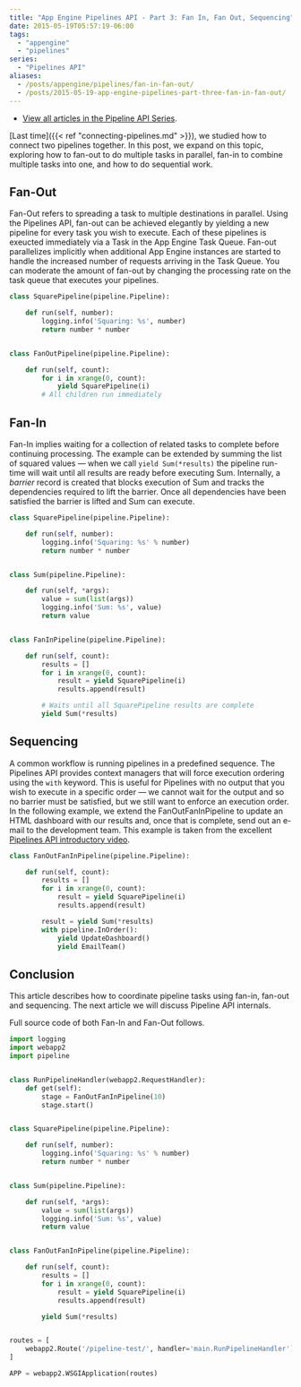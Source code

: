 ```yaml
---
title: "App Engine Pipelines API - Part 3: Fan In, Fan Out, Sequencing" 
date: 2015-05-19T05:57:19-06:00
tags: 
  - "appengine"
  - "pipelines"
series:
  - "Pipelines API"
aliases:
  - /posts/appengine/pipelines/fan-in-fan-out/
  - /posts/2015-05-19-app-engine-pipelines-part-three-fan-in-fan-out/
---
```


* [View all articles in the Pipeline API Series](http://sookocheff.com/series/pipelines-api/).

[Last time]({{< ref "connecting-pipelines.md" >}}),
we studied how to connect two pipelines together. In this post, we expand on
this topic, exploring how to fan-out to do multiple tasks in parallel, fan-in
to combine multiple tasks into one, and how to do sequential work.

<!--more-->

## Fan-Out

Fan-Out refers to spreading a task to multiple destinations in parallel. Using
the Pipelines API, fan-out can be achieved elegantly by yielding a new pipeline
for every task you wish to execute. Each of these pipelines is exeucted
immediately via a Task in the App Engine Task Queue. Fan-out parallelizes
implicitly when additional App Engine instances are started to handle the
increased number of requests arriving in the Task Queue. You can moderate the
amount of fan-out by changing the processing rate on the task queue that
executes your pipelines.

```python
class SquarePipeline(pipeline.Pipeline):

    def run(self, number):
        logging.info('Squaring: %s', number)
        return number * number


class FanOutPipeline(pipeline.Pipeline):

    def run(self, count):
        for i in xrange(0, count):
            yield SquarePipeline(i)
        # All children run immediately
```

## Fan-In

Fan-In implies waiting for a collection of related tasks to complete before
continuing processing. The example can be extended by summing the list of
squared values — when we call `yield Sum(*results)` the pipeline run-time will
wait until all results are ready before executing Sum. Internally, a *barrier*
record is created that blocks execution of Sum and tracks the dependencies
required to lift the barrier. Once all dependencies have been satisfied the
barrier is lifted and Sum can execute.

```python
class SquarePipeline(pipeline.Pipeline):

    def run(self, number):
        logging.info('Squaring: %s' % number)
        return number * number


class Sum(pipeline.Pipeline):

    def run(self, *args):
        value = sum(list(args))
        logging.info('Sum: %s', value)
        return value


class FanInPipeline(pipeline.Pipeline):

    def run(self, count):
        results = []
        for i in xrange(0, count):
            result = yield SquarePipeline(i)
            results.append(result)

        # Waits until all SquarePipeline results are complete
        yield Sum(*results)
```

## Sequencing

A common workflow is running pipelines in a predefined sequence. The Pipelines
API provides context managers that will force execution ordering using the
`with` keyword. This is useful for Pipelines with no output that you wish to
execute in a specific order — we cannot wait for the output and so no barrier
must be satisfied, but we still want to enforce an execution order. In the
following example, we extend the FanOutFanInPipeline to update an HTML
dashboard with our results and, once that is complete, send out an e-mail to the
development team. This example is taken from the excellent [Pipelines API
introductory video](https://www.youtube.com/watch?v=Rsfy_TYA2ZY).

```python
class FanOutFanInPipeline(pipeline.Pipeline):

    def run(self, count):
        results = []
        for i in xrange(0, count):
            result = yield SquarePipeline(i)
            results.append(result)

        result = yield Sum(*results)
        with pipeline.InOrder():
            yield UpdateDashboard()
            yield EmailTeam()
```

## Conclusion

This article describes how to coordinate pipeline tasks using fan-in, fan-out
and sequencing. The next article we will discuss Pipeline API internals.

Full source code of both Fan-In and Fan-Out follows.

```python
import logging
import webapp2
import pipeline


class RunPipelineHandler(webapp2.RequestHandler):
    def get(self):
        stage = FanOutFanInPipeline(10)
        stage.start()


class SquarePipeline(pipeline.Pipeline):

    def run(self, number):
        logging.info('Squaring: %s' % number)
        return number * number


class Sum(pipeline.Pipeline):

    def run(self, *args):
        value = sum(list(args))
        logging.info('Sum: %s', value)
        return value


class FanOutFanInPipeline(pipeline.Pipeline):

    def run(self, count):
        results = []
        for i in xrange(0, count):
            result = yield SquarePipeline(i)
            results.append(result)

        yield Sum(*results)


routes = [
    webapp2.Route('/pipeline-test/', handler='main.RunPipelineHandler')
]

APP = webapp2.WSGIApplication(routes)
```
